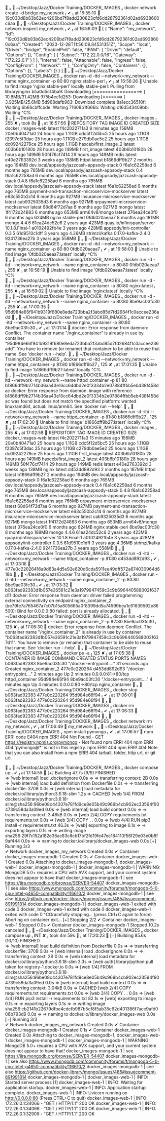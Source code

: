     ~/Desktop/Jazz/Docker Training/DOCKER_IMAGES  docker network create -d bridge my_network                                                                                 ✔  at 16:55:10  
19c030d8b83b62ec4206bd7f8add230823cfd6dd28792361d02ad6938600c6aa
    ~/Desktop/Jazz/Docker Training/DOCKER_IMAGES  docker network inspect my_network                                                                                          ✔  at 16:56:09  
[
    {
        "Name": "my_network",
        "Id": "19c030d8b83b62ec4206bd7f8add230823cfd6dd28792361d02ad6938600c6aa",
        "Created": "2023-12-28T11:56:09.84531351Z",
        "Scope": "local",
        "Driver": "bridge",
        "EnableIPv6": false,
        "IPAM": {
            "Driver": "default",
            "Options": {},
            "Config": [
                {
                    "Subnet": "172.22.0.0/16",
                    "Gateway": "172.22.0.1"
                }
            ]
        },
        "Internal": false,
        "Attachable": false,
        "Ingress": false,
        "ConfigFrom": {
            "Network": ""
        },
        "ConfigOnly": false,
        "Containers": {},
        "Options": {},
        "Labels": {}
    }
]
    ~/Desktop/Jazz/Docker Training/DOCKER_IMAGES  docker run -d -itd --network=my_network --name nginx_container -p 80:80 nginx:stable-perl                                  ✔  at 16:56:26  
Unable to find image 'nginx:stable-perl' locally
stable-perl: Pulling from library/nginx
b5a0d5c14ba9: Downloading [=================>                                 ]   10.8MB/31.42MB
975b4ec1d253: Downloading [=======>                                           ]  3.925MB/25.6MB
5d968dafb983: Download complete 
8a1ecc36510f: Waiting 
6b66cbffcbde: Waiting 
71608b1f666b: Waiting 
c16d543409bb: Waiting 
^C%                                                                                                                                                                                                  
    ~/Desktop/Jazz/Docker Training/DOCKER_IMAGES  docker images                                                                                              255 ✘  took 8s   at 16:57:56  
REPOSITORY                                        TAG                  IMAGE ID       CREATED         SIZE
docker_images-web                                 latest               f4c2022711a3   9 minutes ago   158MB
<none>                                            <none>               20e0b40471a0   24 hours ago    1.11GB
<none>                                            <none>               cdc5f12d5bc5   25 hours ago    1.11GB
<none>                                            <none>               f2397c5f3dac   25 hours ago    1.11GB
<none>                                            <none>               c279db0ae5e2   25 hours ago    1.11GB
<none>                                            <none>               dc09242279ce   25 hours ago    1.11GB
haxceb/first_image_2                              latest               403b6b10180b   28 hours ago    149MB
first_image                                       latest               403b6b10180b   28 hours ago    149MB
<none>                                            <none>               50f476cf7414   29 hours ago    149MB
redis                                             latest               e40e2763392d   3 weeks ago     138MB
httpd                                             latest               b1866dff9b27   2 months ago    194MB
dev.local/appsody/jazzcash-appsody-stack          0                    f6a1c62258ad   6 months ago    765MB
dev.local/appsody/jazzcash-appsody-stack          0.4                  f6a1c62258ad   6 months ago    765MB
dev.local/appsody/jazzcash-appsody-stack          0.4.8                f6a1c62258ad   6 months ago    765MB
dev.local/appsody/jazzcash-appsody-stack          latest               f6a1c62258ad   6 months ago    765MB
payment-and-transaction-microservice-mockserver   latest               e63c550b2c14   6 months ago    927MB
insurance-microservice-mockserver                 latest               cab9325035d3   6 months ago    927MB
qrpayment-microservice-mockserver                 latest               68d64f72d7aa   6 months ago    927MB
mongo                                             latest               1f4172d24883   6 months ago    653MB
arm64v8/mongo                                     latest               376ea24ce0f0   6 months ago    624MB
nginx                                             stable-perl          0fdb020aeaa7   8 months ago    181MB
mongo                                             4.4.6                61ea24dc52c6   2 years ago     423MB
quay.io/infinispan/server                         10.1.8.Final-1       a0102492fb4e   3 years ago     428MB
appsody/init-controller                           0.3.5                61d9510c1dff   3 years ago     4.36MB
strimzi/kafka                                     0.17.0-kafka-2.4.0   9241736ea27b   3 years ago     558MB
    ~/Desktop/Jazz/Docker Training/DOCKER_IMAGES  docker run -d -itd --network=my_network --name nginx_container -p 80:80 0fdb020aeaa7                                       ✔  at 16:58:03  
Unable to find image '0fdb020aeaa7:latest' locally
^C%                                                                                                                                                                                                  
    ~/Desktop/Jazz/Docker Training/DOCKER_IMAGES  docker run -d -itd --network=my_network --name nginx_container -p 80:80 0fdb020aeaa7                                   255 ✘  at 16:58:19  
Unable to find image '0fdb020aeaa7:latest' locally
^C%                                                                                                                                                                                                  
    ~/Desktop/Jazz/Docker Training/DOCKER_IMAGES  docker run -d -itd --network=my_network --name nginx_container -p 80:80 nginx:latest                                   255 ✘  at 16:59:02  
Unable to find image 'nginx:latest' locally
^C%                                                                                                                                                                                                  
    ~/Desktop/Jazz/Docker Training/DOCKER_IMAGES  docker run -d -itd --network=my_network --name nginx_container -p 80:80 8be9ac03fc30                                   255 ✘  at 17:00:35  
95d984e66f941b9319f680e8eda723bba2f3abd85d7fd2684f1c0accee236add
    ~/Desktop/Jazz/Docker Training/DOCKER_IMAGES  docker run -d -itd --network=my_network --name nginx_container -p 80:80 8be9ac03fc30                                       ✔  at 17:01:14  
docker: Error response from daemon: Conflict. The container name "/nginx_container" is already in use by container "95d984e66f941b9319f680e8eda723bba2f3abd85d7fd2684f1c0accee236add". You have to remove (or rename) that container to be able to reuse that name.
See 'docker run --help'.
    ~/Desktop/Jazz/Docker Training/DOCKER_IMAGES  docker run -d -itd --network=my_network --name httpd_container -p 81:80 b1866dff9b27                                   125 ✘  at 17:01:35  
Unable to find image 'b1866dff9b27:latest' locally
^C%                                                                                                                                                                                                  
    ~/Desktop/Jazz/Docker Training/DOCKER_IMAGES  docker run -d -itd --network=my_network --name httpd_container -p 81:80 b1866dff9b2714b36aa43e16cc64dbd2e0f3334b2e07884ffbb5eb438f458dac
docker: Error response from daemon: image with reference b1866dff9b2714b36aa43e16cc64dbd2e0f3334b2e07884ffbb5eb438f458dac was found but does not match the specified platform: wanted linux/amd64, actual: linux/arm64.
See 'docker run --help'.
    ~/Desktop/Jazz/Docker Training/DOCKER_IMAGES  docker run -d -itd --network=my_network --name httpd_container -p 81:80 b1866dff9b27                                   125 ✘  at 17:02:30  
Unable to find image 'b1866dff9b27:latest' locally
^C%                                                                                                                                                                                                  
    ~/Desktop/Jazz/Docker Training/DOCKER_IMAGES  docker images                                                                                                          255 ✘  at 17:02:58  
REPOSITORY                                        TAG                  IMAGE ID       CREATED          SIZE
docker_images-web                                 latest               f4c2022711a3   15 minutes ago   158MB
<none>                                            <none>               20e0b40471a0   25 hours ago     1.11GB
<none>                                            <none>               cdc5f12d5bc5   25 hours ago     1.11GB
<none>                                            <none>               f2397c5f3dac   25 hours ago     1.11GB
<none>                                            <none>               c279db0ae5e2   25 hours ago     1.11GB
<none>                                            <none>               dc09242279ce   25 hours ago     1.11GB
first_image                                       latest               403b6b10180b   28 hours ago     149MB
haxceb/first_image_2                              latest               403b6b10180b   28 hours ago     149MB
<none>                                            <none>               50f476cf7414   29 hours ago     149MB
redis                                             latest               e40e2763392d   3 weeks ago      138MB
nginx                                             latest               d453dd892d93   2 months ago     187MB
httpd                                             latest               b1866dff9b27   2 months ago     194MB
dev.local/appsody/jazzcash-appsody-stack          0                    f6a1c62258ad   6 months ago     765MB
dev.local/appsody/jazzcash-appsody-stack          0.4                  f6a1c62258ad   6 months ago     765MB
dev.local/appsody/jazzcash-appsody-stack          0.4.8                f6a1c62258ad   6 months ago     765MB
dev.local/appsody/jazzcash-appsody-stack          latest               f6a1c62258ad   6 months ago     765MB
qrpayment-microservice-mockserver                 latest               68d64f72d7aa   6 months ago     927MB
payment-and-transaction-microservice-mockserver   latest               e63c550b2c14   6 months ago     927MB
insurance-microservice-mockserver                 latest               cab9325035d3   6 months ago     927MB
mongo                                             latest               1f4172d24883   6 months ago     653MB
arm64v8/mongo                                     latest               376ea24ce0f0   6 months ago     624MB
nginx                                             stable-perl          8be9ac03fc30   8 months ago     189MB
mongo                                             4.4.6                61ea24dc52c6   2 years ago      423MB
quay.io/infinispan/server                         10.1.8.Final-1       a0102492fb4e   3 years ago      428MB
appsody/init-controller                           0.3.5                61d9510c1dff   3 years ago      4.36MB
strimzi/kafka                                     0.17.0-kafka-2.4.0   9241736ea27b   3 years ago      558MB
    ~/Desktop/Jazz/Docker Training/DOCKER_IMAGES  docker run -d -itd --network=my_network --name httpd_container -p 81:80 d453dd892d93                                       ✔  at 17:03:18  
477e0c22026416a9d63a4d5e92e620d6cda5911ee49dff572a674030964d618b
    ~/Desktop/Jazz/Docker Training/DOCKER_IMAGES  docker run -d -itd --network=my_network --name nginx_container_2 -p 80:80 8be9ac03fc30                                     ✔  at 17:03:32  
b063fad92383d1b057e36591c21e3a1979947459c3c9b696440588002f637d11
docker: Error response from daemon: driver failed programming external connectivity on endpoint nginx_container_2 (be79fe7a765467a7c07b15a805665a0f8399dd5a74599bea1c61639592e86500): Bind for 0.0.0.0:80 failed: port is already allocated.
    ~/Desktop/Jazz/Docker Training/DOCKER_IMAGES  docker run -d -itd --network=my_network --name nginx_container_2 -p 82:80 8be9ac03fc30                                 125 ✘  at 17:05:30  
docker: Error response from daemon: Conflict. The container name "/nginx_container_2" is already in use by container "b063fad92383d1b057e36591c21e3a1979947459c3c9b696440588002f637d11". You have to remove (or rename) that container to be able to reuse that name.
See 'docker run --help'.
    ~/Desktop/Jazz/Docker Training/DOCKER_IMAGES  docker ps -a                                                                                                           125 ✘  at 17:05:38  
CONTAINER ID   IMAGE          COMMAND                  CREATED          STATUS         PORTS                NAMES
b063fad92383   8be9ac03fc30   "/docker-entrypoint.…"   31 seconds ago   Created                             nginx_container_2
477e0c220264   d453dd892d93   "/docker-entrypoint.…"   2 minutes ago    Up 2 minutes   0.0.0.0:81->80/tcp   httpd_container
95d984e66f94   8be9ac03fc30   "/docker-entrypoint.…"   4 minutes ago    Up 4 minutes   0.0.0.0:80->80/tcp   nginx_container
    ~/Desktop/Jazz/Docker Training/DOCKER_IMAGES  docker stop b063fad92383 477e0c220264 95d984e66f94                                                                         ✔  at 17:06:01  
b063fad92383
477e0c220264
95d984e66f94
    ~/Desktop/Jazz/Docker Training/DOCKER_IMAGES  docker rm b063fad92383 477e0c220264 95d984e66f94                                                                           ✔  at 17:06:33  
b063fad92383
477e0c220264
95d984e66f94
    ~/Desktop/Jazz/Docker Training/DOCKER_IMAGES  docker network rm my_network                                                                                               ✔  at 17:06:49  
my_network
    ~/Desktop/Jazz/Docker Training/DOCKER_IMAGES  npm install pymongo                                                                                                        ✔  at 17:06:57  
npm ERR! code E404
npm ERR! 404 Not Found - GET https://registry.npmjs.org/pymongo - Not found
npm ERR! 404 
npm ERR! 404  'pymongo@*' is not in this registry.
npm ERR! 404 
npm ERR! 404 Note that you can also install from a
npm ERR! 404 tarball, folder, http url, or git url.

    ~/Desktop/Jazz/Docker Training/DOCKER_IMAGES  docker compose up                                                                                                          ✔  at 17:14:55  
[+] Building 47.7s (9/9) FINISHED                                                                                                                                                                    
 => [web internal] load .dockerignore                                                                                                                                                           0.0s
 => => transferring context: 2B                                                                                                                                                                 0.0s
 => [web internal] load build definition from Dockerfile                                                                                                                                        0.0s
 => => transferring dockerfile: 370B                                                                                                                                                            0.0s
 => [web internal] load metadata for docker.io/library/python:3.9.18-slim                                                                                                                       1.2s
 => CACHED [web 1/4] FROM docker.io/library/python:3.9.18-slim@sha256:96be08c44307e781fd9ce8e05b49c969b4cb902ec23594f904739c58da3a09ed                                                          0.0s
 => [web internal] load build context                                                                                                                                                           0.0s
 => => transferring context: 3.46kB                                                                                                                                                             0.0s
 => [web 2/4] COPY requirements.txt requirements.txt                                                                                                                                            0.0s
 => [web 3/4] COPY . .                                                                                                                                                                          0.0s
 => [web 4/4] RUN pip3 install -r requirements.txt                                                                                                                                             46.3s
 => [web] exporting to image                                                                                                                                                                    0.1s
 => => exporting layers                                                                                                                                                                         0.1s
 => => writing image sha256:29f7c152a182e36ac83c8cb17bf2fd19fe47ec184110f56f29e03e0b8f9af444                                                                                                    0.0s 
 => => naming to docker.io/library/docker_images-web                                                                                                                                            0.0s 
[+] Running 3/3                                                                                                                                                                                      
 ✔ Network docker_images_my_network   Created                                                                                                                                                   0.0s 
 ✔ Container docker_images-mongodb-1  Created                                                                                                                                                   0.0s 
 ✔ Container docker_images-web-1      Created                                                                                                                                                   0.0s 
Attaching to docker_images-mongodb-1, docker_images-web-1
docker_images-mongodb-1  | 
docker_images-mongodb-1  | WARNING: MongoDB 5.0+ requires a CPU with AVX support, and your current system does not appear to have that!
docker_images-mongodb-1  |   see https://jira.mongodb.org/browse/SERVER-54407
docker_images-mongodb-1  |   see also https://www.mongodb.com/community/forums/t/mongodb-5-0-cpu-intel-g4650-compatibility/116610/2
docker_images-mongodb-1  |   see also https://github.com/docker-library/mongo/issues/485#issuecomment-891991814
docker_images-mongodb-1  | 
docker_images-web-1 exited with code 0
docker_images-web-1 exited with code 0
docker_images-web-1 exited with code 0
^CGracefully stopping... (press Ctrl+C again to force)
Aborting on container exit...
[+] Stopping 2/2
 ✔ Container docker_images-web-1      Stopped                                                                                                                                                   0.0s 
 ✔ Container docker_images-mongodb-1  Stopped                                                                                                                                                  10.2s 
canceled
    ~/Desktop/Jazz/Docker Training/DOCKER_IMAGES  docker compose up                                                                                      INT ✘  took 4m 59s   at 17:20:23  
[+] Building 85.6s (10/10) FINISHED                                                                                                                                                                  
 => [web internal] load build definition from Dockerfile                                                                                                                                        0.0s
 => => transferring dockerfile: 370B                                                                                                                                                            0.0s
 => [web internal] load .dockerignore                                                                                                                                                           0.0s
 => => transferring context: 2B                                                                                                                                                                 0.0s
 => [web internal] load metadata for docker.io/library/python:3.9.18-slim                                                                                                                       3.3s
 => [web auth] library/python:pull token for registry-1.docker.io                                                                                                                               0.0s
 => [web 1/4] FROM docker.io/library/python:3.9.18-slim@sha256:96be08c44307e781fd9ce8e05b49c969b4cb902ec23594f904739c58da3a09ed                                                                 0.0s
 => [web internal] load build context                                                                                                                                                           0.0s
 => => transferring context: 3.04kB                                                                                                                                                             0.0s
 => CACHED [web 2/4] COPY requirements.txt requirements.txt                                                                                                                                     0.0s
 => [web 3/4] COPY . .                                                                                                                                                                          0.0s
 => [web 4/4] RUN pip3 install -r requirements.txt                                                                                                                                             82.1s
 => [web] exporting to image                                                                                                                                                                    0.1s 
 => => exporting layers                                                                                                                                                                         0.1s 
 => => writing image sha256:cb2141b22679dfbe4cdcfb987b5cf8f5ab35c62d401386f7ace9afd008b793d9                                                                                                    0.0s 
 => => naming to docker.io/library/docker_images-web                                                                                                                                            0.0s 
[+] Running 3/3                                                                                                                                                                                      
 ✔ Network docker_images_my_network   Created                                                                                                                                                   0.0s 
 ✔ Container docker_images-mongodb-1  Created                                                                                                                                                   0.1s 
 ✔ Container docker_images-web-1      Created                                                                                                                                                   0.0s 
Attaching to docker_images-mongodb-1, docker_images-web-1
docker_images-mongodb-1  | 
docker_images-mongodb-1  | WARNING: MongoDB 5.0+ requires a CPU with AVX support, and your current system does not appear to have that!
docker_images-mongodb-1  |   see https://jira.mongodb.org/browse/SERVER-54407
docker_images-mongodb-1  |   see also https://www.mongodb.com/community/forums/t/mongodb-5-0-cpu-intel-g4650-compatibility/116610/2
docker_images-mongodb-1  |   see also https://github.com/docker-library/mongo/issues/485#issuecomment-891991814
docker_images-mongodb-1  | 
docker_images-web-1      | INFO:     Started server process [1]
docker_images-web-1      | INFO:     Waiting for application startup.
docker_images-web-1      | INFO:     Application startup complete.
docker_images-web-1      | INFO:     Uvicorn running on http://0.0.0.0:80 (Press CTRL+C to quit)
docker_images-web-1      | INFO:     172.26.0.1:34066 - "GET / HTTP/1.1" 200 OK
docker_images-web-1      | INFO:     172.26.0.1:34066 - "GET / HTTP/1.1" 200 OK
docker_images-web-1      | INFO:     172.26.0.1:32906 - "GET / HTTP/1.1" 200 OK

